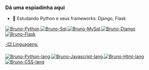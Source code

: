 ### Dá uma espiadinha aqui

- 💾 Estudando Python e seus frameworks: Django, Flask



<div>
  <a href=https://github.com/Macedopy>
  <img align="center" alt="Bruno-Python" src=https://img.shields.io/badge/Python-14354C?style=for-the-badge&logo=python&logoColor=white>
  <img align="center" alt="Bruno-Sql" src=https://img.shields.io/badge/SQLite-07405E?style=for-the-badge&logo=sqlite&logoColor=white>
  <img align="center" alt="Bruno-MySql" src=https://img.shields.io/badge/MySQL-00000F?style=for-the-badge&logo=mysql&logoColor=white>
  <img align="center" alt="Bruno-Django" src=https://img.shields.io/badge/Django-092E20?style=for-the-badge&logo=django&logoColor=white>
  <img align="center" alt="Bruno-Flask" src=https://img.shields.io/badge/Flask-000000?style=for-the-badge&logo=flask&logoColor=white>
</div>

-🎞 Linguagens: 

<div>
  <a href=https://github.com/Macedopy>
  <img align="center" alt="Bruno-Python-lang" src=https://img.shields.io/badge/Python-3776AB?style=for-the-badge&logo=python&logoColor=white>
  <img align="center" alt="Bruno-Javascript-lang" src=https://img.shields.io/badge/JavaScript-323330?style=for-the-badge&logo=javascript&logoColor=F7DF1E>
  <img align="center" alt="Bruno-Html-lang" src=https://img.shields.io/badge/HTML5-E34F26?style=for-the-badge&logo=html5&logoColor=white>
  <img align="center" alt="Bruno-CSS-lang" src=https://img.shields.io/badge/CSS3-1572B6?style=for-the-badge&logo=css3&logoColor=white>
  

  
